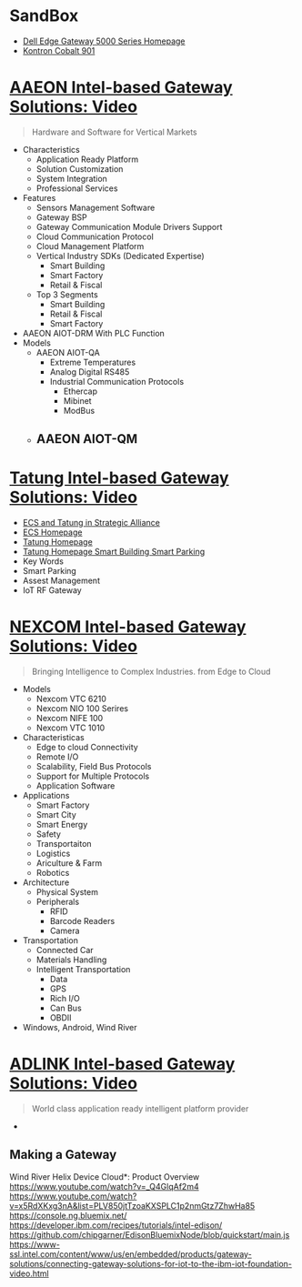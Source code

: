 SandBox
==


- [Dell Edge Gateway 5000 Series Homepage](http://www.dell.com/learn/us/en/04/campaigns/coming-soon-dell-iot-gateway)
- [Kontron Cobalt 901](http://www.kontron.com/products/systems/defense-computers/compact-mission-computers/cobalt-901.html)

# [AAEON Intel-based Gateway Solutions: Video](https://www-ssl.intel.com/content/www/us/en/embedded/solutions/iot-gateway/tatung-iot-gateway-solutions-video.html)

> Hardware and Software for Vertical Markets

- Characteristics
  - Application Ready Platform
  - Solution Customization
  - System Integration
  - Professional Services
- Features
  - Sensors Management Software
  - Gateway BSP
  - Gateway Communication Module Drivers Support
  - Cloud Communication Protocol
  - Cloud Management Platform
  - Vertical Industry SDKs (Dedicated Expertise)
    - Smart Building
    - Smart Factory
    - Retail & Fiscal
  - Top 3 Segments
    - Smart Building
    - Retail & Fiscal
    - Smart Factory
- AAEON AIOT-DRM With PLC Function
- Models
  - AAEON AIOT-QA
    - Extreme Temperatures
    - Analog Digital RS485
    - Industrial Communication Protocols
      - Ethercap
      - Mibinet
      - ModBus
  - AAEON AIOT-QM
    - 


# [Tatung Intel-based Gateway Solutions: Video](https://www-ssl.intel.com/content/www/us/en/embedded/solutions/iot-gateway/aaeon-iot-gateway-solutions-video.html) 

- [ECS and Tatung in Strategic Alliance](http://www.digitimes.com/news/a20051007A1001.html)
- [ECS Homepage](http://www.ecs.com.tw/ecswebsite/index.aspx?MenuID=0&LanID=0)
- [Tatung Homepage](http://www.tatung.com/en/)
- [Tatung Homepage Smart Building Smart Parking](http://www.tatung.com/Solution/detail/10624)
- Key Words
 - Smart Parking
  - Assest Management
  - IoT RF Gateway

# [NEXCOM Intel-based Gateway Solutions: Video](https://www-ssl.intel.com/content/www/us/en/embedded/solutions/iot-gateway/nexcom-iot-gateway-solutions-video.html)

> Bringing Intelligence to Complex Industries. from Edge to Cloud

- Models
  - Nexcom VTC 6210
  - Nexcom NIO 100 Serires
  - Nexcom NIFE 100
  - Nexcom VTC 1010
- Characteristicas
  - Edge to cloud Connectivity
  - Remote I/O
  - Scalability, Field Bus Protocols
  - Support for Multiple Protocols
  - Application Software
- Applications
  - Smart Factory
  - Smart City
  - Smart Energy
  - Safety
  - Transportaiton
  - Logistics
  - Ariculture & Farm
  - Robotics
- Architecture
  - Physical System
  - Peripherals
    - RFID
    - Barcode Readers
    - Camera
- Transportation
  - Connected Car
  - Materials Handling
  - Intelligent Transportation
    - Data
    - GPS
    - Rich I/O
    - Can Bus
    - OBDII
- Windows, Android, Wind River

# [ADLINK Intel-based Gateway Solutions: Video](https://www-ssl.intel.com/content/www/us/en/embedded/solutions/iot-gateway/adlink-iot-gateway-solutions-video.html)

> World class application ready intelligent platform provider



- 

## Making a Gateway























Wind River Helix Device Cloud*: Product Overview
https://www.youtube.com/watch?v=_Q4GlqAf2m4
https://www.youtube.com/watch?v=x5RdXKxg3nA&list=PLV850jtTzoaKXSPLC1p2nmGtz7ZhwHa85
https://console.ng.bluemix.net/
https://developer.ibm.com/recipes/tutorials/intel-edison/
https://github.com/chipgarner/EdisonBluemixNode/blob/quickstart/main.js
https://www-ssl.intel.com/content/www/us/en/embedded/products/gateway-solutions/connecting-gateway-solutions-for-iot-to-the-ibm-iot-foundation-video.html


